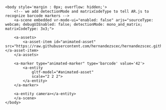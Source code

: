 <!doctype HTML>
<html>
    <head>
        <meta name="viewport" content="width=device-width, user-scalable=no, minimum-scale=1.0, maximum-scale=1.0">
    </head>
    <script src="https://aframe.io/releases/0.9.2/aframe.min.js"></script>
    <script src="https://raw.githack.com/jeromeetienne/AR.js/master/aframe/build/aframe-ar.min.js"></script>
    <script src="https://raw.githack.com/donmccurdy/aframe-extras/master/dist/aframe-extras.loaders.js"></script>

    <body style='margin : 0px; overflow: hidden;'>
        <!-- we add detectionMode and matrixCodeType to tell AR.js to recognize barcode markers -->
        <a-scene embedded vr-mode-ui="enabled: false" arjs="sourceType: webcam; debugUIEnabled: false; detectionMode: mono_and_matrix; matrixCodeType: 3x3;">

        <a-assets>
            <a-asset-item id="animated-asset" src="https://raw.githubusercontent.com/hernandezscec/hernandezscec.github.io/master/witchscene.gltf"></a-asset-item>
        </a-assets>

		<a-marker type="animated-marker" type='barcode' value='42'>
            <a-entity
                gltf-model="#animated-asset"
                scale="2 2 2">
            </a-entity>
        </a-marker>      

        <a-entity camera></a-entity>
        </a-scene>
    </body>
</html>